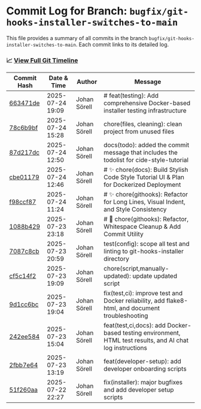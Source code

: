 # Commit Log for Branch: `bugfix/git-hooks-installer-switches-to-main`

This file provides a summary of all commits in the branch `bugfix/git-hooks-installer-switches-to-main`.
Each commit links to its detailed log.

### 📈 [View Full Git Timeline](./git_timeline_report.md)

| Commit Hash | Date & Time       | Author       | Message           |
|-------------|------------------|--------------|-------------------|
| [663471de](./663471de.md) | 2025-07-24 19:09 | Johan Sörell | # feat(testing): Add comprehensive Docker-based installer testing infrastructure |
| [78c6b9bf](./78c6b9bf.md) | 2025-07-24 15:28 | Johan Sörell | chore(files, cleaning): clean project from unused files |
| [87d217dc](./87d217dc.md) | 2025-07-24 12:50 | Johan Sörell | docs(todo): added the commit message that includes the todolist for cide-style-tutorial |
| [cbe01179](./cbe01179.md) | 2025-07-24 12:46 | Johan Sörell | # ✨ chore(docs): Build Stylish Code Style Tutorial UI & Plan for Dockerized Deployment |
| [f98ccf87](./f98ccf87.md) | 2025-07-24 11:24 | Johan Sörell | # ✨ chore(githooks): Refactor for Long Lines, Visual Indent, and Style Consistency |
| [1088b429](./1088b429.md) | 2025-07-23 23:18 | Johan Sörell | # 🚀 chore(githooks): Refactor, Whitespace Cleanup & Add Commit Utility |
| [7087c8cb](./7087c8cb.md) | 2025-07-23 20:59 | Johan Sörell | test(config): scope all test and linting to git-hooks-installer directory |
| [cf5c14f2](./cf5c14f2.md) | 2025-07-23 19:09 | Johan Sörell | chore(script,manually-updated): update updated script |
| [9d1cc6bc](./9d1cc6bc.md) | 2025-07-23 19:04 | Johan Sörell | fix(test,ci): improve test and Docker reliability, add flake8-html, and document troubleshooting |
| [242ee584](./242ee584.md) | 2025-07-23 15:04 | Johan Sörell | feat(test,ci,docs): add Docker-based testing environment, HTML test results, and AI chat log instructions |
| [2fbb7e64](./2fbb7e64.md) | 2025-07-23 13:19 | Johan Sörell | feat(developer-setup): add developer onboarding scripts |
| [51f260aa](./51f260aa.md) | 2025-07-22 22:27 | Johan Sörell | fix(installer): major bugfixes and add developer setup scripts |
